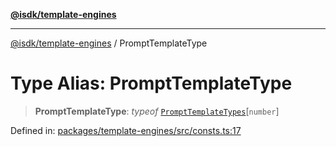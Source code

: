 [**@isdk/template-engines**](../README.md)

***

[@isdk/template-engines](../globals.md) / PromptTemplateType

# Type Alias: PromptTemplateType

> **PromptTemplateType**: *typeof* [`PromptTemplateTypes`](../variables/PromptTemplateTypes.md)\[`number`\]

Defined in: [packages/template-engines/src/consts.ts:17](https://github.com/isdk/template-engines.js/blob/08cf4328dccdb45c6cf35eac571525bb99782c4e/src/consts.ts#L17)
